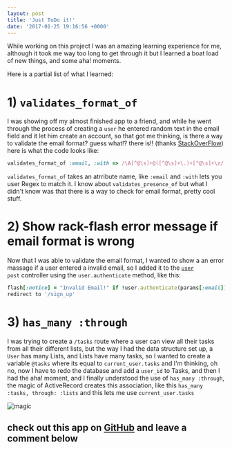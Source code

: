 ```yaml
---
layout: post
title: 'Just ToDo it!'
date: '2017-01-25 19:16:56 +0000'
---
```


While working on this project I was an amazing learning experience for me, although it took me way too long to get through it but I learned a boat load of new things, and some aha! moments.

Here is a partial list of what I learned:

# 1) `validates_format_of`

I was showing off my almost finished app to a friend, and while he went through the process of creating a `user` he entered random text in the email field and it let him create an account, so that got me thinking, is there a way to validate the email format? guess what!? there is!! (thanks [StackOverFlow](http://stackoverflow.com/a/4776937/4001311)) here is what the code looks like:

```ruby
validates_format_of :email, :with => /\A[^@\s]+@([^@\s]+\.)+[^@\s]+\z/
```

`validates_format_of` takes an atrribute name, like `:email` and `:with` lets you user Regex to match it. I know about `validates_presence_of` but what I didn't know was that there is a way to check for email format, pretty cool stuff.

# 2) Show rack-flash error message if email format is wrong

Now that I was able to validate the email format, I wanted to show a an error massage if a user entered a invalid email, so I added it to the [`user`](https://github.com/Shmuwol/Daily-Todo/blob/master/app/controllers/user_controller.rb#L13)<br>
`post` controller using the `user.authenticate` method, like this:

```ruby
flash[:notice] = "Invalid Email!" if !user.authenticate(params[:email])
redirect to '/sign_up'
```
# 3) `has_many :through`

I was trying to create a `/tasks` route where a user can view all their tasks from all their different lists, but the way I had the data structure set up, a `User` has many Lists, and Lists have many tasks, so I wanted to create a variable `@tasks` where its equal to `current_user.tasks` and I'm thinking, oh no, now I have to redo the database and add a `user_id` to Tasks, and then I had the aha! moment, and I finally understood the use of `has_many :through`, the magic of ActiveRecord creates this association, like this `has_many :tasks, through: :lists` and this lets me use `current_user.tasks`

![magic](http://i.imgur.com/bTNZXvn.gif)

## check out this app on [GitHub](https://github.com/Shmuwol/Daily-Todo) and leave a comment below
